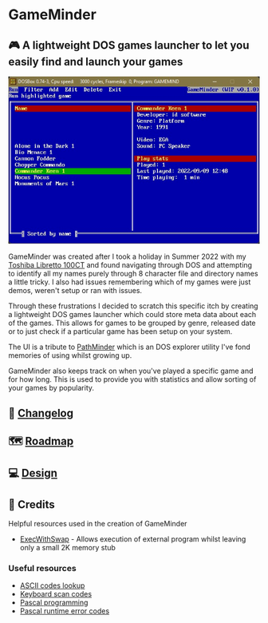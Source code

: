# GameMinder
## :video_game: A lightweight DOS games launcher to let you easily find and launch your games

[![GameMinder UI](GameMinder_v0-1-0.jpg)]([http://google.com.au/](https://www.youtube.com/playlist?list=PL10dNdIzl6W1UniVHwAFTED-wT_Ckrucw))

GameMinder was created after I took a holiday in Summer 2022 with my [Toshiba Libretto 100CT](https://www.strifestreams.com/search/libretto) and found navigating through DOS and attempting to identify all my names purely through 8 character file and directory names a little tricky. I also had issues remembering which of my games were just demos, weren't setup or ran with issues.

Through these frustrations I decided to scratch this specific itch by creating a lightweight DOS games launcher which could store meta data about each of the games. This allows for games to be grouped by genre, released date or to just check if a particular game has been setup on your system.

The UI is a tribute to [PathMinder](https://en.wikipedia.org/wiki/PathMinder) which is an DOS explorer utility I've fond memories of using whilst growing up.

GameMinder also keeps track on when you've played a specific game and for how long. This is used to provide you with statistics and allow sorting of your games by popularity.

## 📑 [Changelog](https://github.com/MaverickUK/GameMinder/wiki/Changelog)
## 🗺️ [Roadmap](https://github.com/MaverickUK/GameMinder/wiki)
## :computer: [Design](https://github.com/MaverickUK/GameMinder/wiki/Design)

## :clap: Credits
Helpful resources used in the creation of GameMinder
* [ExecWithSwap](https://www.pcorner.com/list/PASCAL/EXECSW13.ZIP/INFO/) - Allows execution of external program whilst leaving only a small 2K memory stub

### Useful resources
* [ASCII codes lookup](https://www.ascii-codes.com/)
* [Keyboard scan codes](https://www.freepascal.org/docs-html/rtl/keyboard/kbdscancode.html)
* [Pascal programming](https://www.tutorialspoint.com/pascal/)
* [Pascal runtime error codes](https://there10han.wordpress.com/programming/pascal/free-pascal-exitcoderuntime-error-code/)

